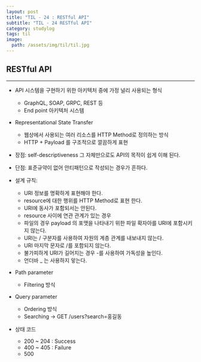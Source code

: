 ```yaml
---
layout: post
title: "TIL - 24 : RESTful API"
subtitle: "TIL - 24 RESTful API"
category: studylog
tags: til
image:
  path: /assets/img/til/til.jpg
---
```


<!-- more -->
## RESTful API  
---  

* API 시스템을 구현하기 위한 아키텍처 중에 가정 널리 사용되는 형식  
  * GraphQL, SOAP, GRPC, REST 등  
  * End point 아키텍처 시스템  

* Representational State Transfer  
  * 웹상에서 사용되는 여러 리소스를 HTTP Method로 정의하는 방식  
  * HTTP + Payload 를 구조적으로 깔끔하게 표현  

* 장점: self-descriptiveness 그 자체만으로도 API의 목적이 쉽게 이해 된다.  

* 단점: 표준규약이 없어 안티패턴으로 작성되는 경우가 흔하다.  

* 설계 규칙:  
  * URI 정보를 명확하게 표현해야 한다.  
  * resource에 대한 행위를 HTTP Method로 표현 한다.  
  * URI에 동사가 포함되서는 안된다.  
  * resource 사이에 연관 관계가 있는 경우  
  * 파일의 경우 payload 의 포맷을 나타내기 위한 파일 확자아를 URI에 포함시키지 않는다.  
  * URI는 / 구분자를 사용하여 자원의 계층 관계를 내보내지 않는다.  
  * URI 마지막 문자로 /를 포함되지 않는다.  
  * 불가피하게 URI가 길어지는 경우 -를 사용하여 가독성을 높인다.  
  * 언더바 _ 는 사용하지 앟는다.  

* Path parameter  
  * Filtering 방식  

* Query parameter  
  * Ordering 방식  
  * Searching -> GET /users?search=홍길동  

* 상태 코드  
  * 200 ~ 204 : Success  
  * 400 ~ 405 : Failure  
  * 500  